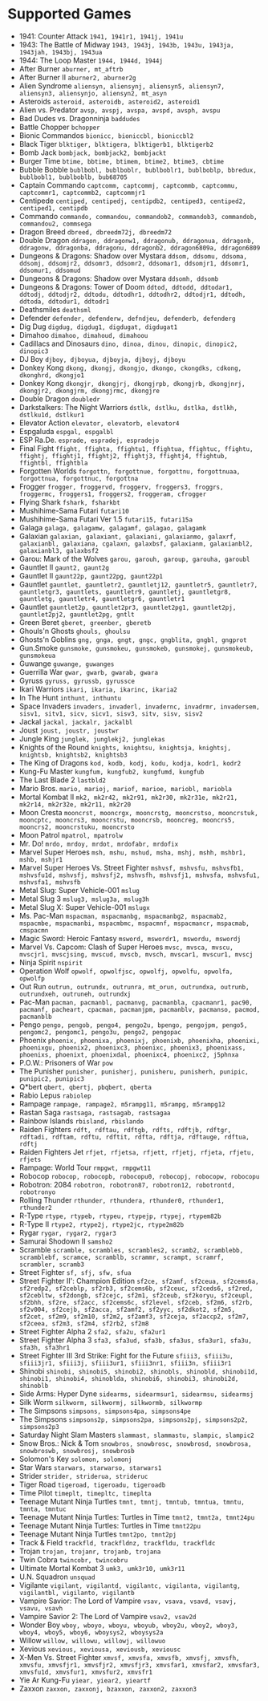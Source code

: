 # Supported Games

- 1941: Counter Attack `1941, 1941r1, 1941j, 1941u`
- 1943: The Battle of Midway `1943, 1943j, 1943b, 1943u, 1943ja, 1943jah, 1943bj, 1943ua`
- 1944: The Loop Master `1944, 1944d, 1944j`
- After Burner `aburner, mt_aftrb`
- After Burner II `aburner2, aburner2g`
- Alien Syndrome `aliensyn, aliensynj, aliensyn5, aliensyn7, aliensyn3, aliensynjo, aliensyn2, mt_asyn`
- Asteroids `asteroid, asteroidb, asteroid2, asteroid1`
- Alien vs. Predator `avsp, avspj, avspa, avspd, avsph, avspu`
- Bad Dudes vs. Dragonninja `baddudes`
- Battle Chopper `bchopper`
- Bionic Commandos `bionicc, bioniccbl, bioniccbl2`
- Black Tiger `blktiger, blktigera, blktigerb1, blktigerb2`
- Bomb Jack `bombjack, bombjack2, bombjackt`
- Burger Time `btime, bbtime, btimem, btime2, btime3, cbtime`
- Bubble Bobble `bublbobl, bublboblr, bublboblr1, bublboblp, bbredux, bublbobl1, bublboblb, bub68705`
- Captain Commando `captcomm, captcommj, captcommb, captcommu, captcommr1, captcommb2, captcommjr1`
- Centipede `centiped, centipedj, centipdb2, centiped3, centiped2, centiped1, centipdb`
- Commando `commando, commandou, commandob2, commandob3, commandob, commandou2, commsega`
- Dragon Breed `dbreed, dbreedm72j, dbreedm72`
- Double Dragon `ddragon, ddragonw1, ddragonub, ddragonua, ddragonb, ddragonw, ddragonba, ddragonu, ddragonb2, ddragon6809a, ddragon6809`
- Dungeons & Dragons: Shadow over Mystara `ddsom, ddsomu, ddsoma, ddsomj, ddsomjr2, ddsomr3, ddsomr2, ddsomar1, ddsomjr1, ddsomr1, ddsomur1, ddsomud`
- Dungeons & Dragons: Shadow over Mystara `ddsomh, ddsomb`
- Dungeons & Dragons: Tower of Doom `ddtod, ddtodd, ddtodar1, ddtodj, ddtodjr2, ddtodu, ddtodhr1, ddtodhr2, ddtodjr1, ddtodh, ddtoda, ddtodur1, ddtodr1`
- Deathsmiles `deathsml`
- Defender `defender, defenderw, defndjeu, defenderb, defenderg`
- Dig Dug `digdug, digdug1, digdugat, digdugat1`
- Dimahoo `dimahoo, dimahoud, dimahoou`
- Cadillacs and Dinosaurs `dino, dinoa, dinou, dinopic, dinopic2, dinopic3`
- DJ Boy `djboy, djboyua, djboyja, djboyj, djboyu`
- Donkey Kong `dkong, dkongj, dkongjo, dkongo, ckongdks, cdkong, dkonghrd, dkongjo1`
- Donkey Kong `dkongjr, dkongjrj, dkongjrpb, dkongjrb, dkongjnrj, dkongjr2, dkongjrm, dkongjrmc, dkongjre`
- Double Dragon `doubledr`
- Darkstalkers: The Night Warriors `dstlk, dstlku, dstlka, dstlkh, dstlku1d, dstlkur1`
- Elevator Action `elevator, elevatorb, elevator4`
- Espgaluda `espgal, espgalbl`
- ESP Ra.De. `esprade, espradej, espradejo`
- Final Fight `ffight, ffighta, ffightu1, ffightua, ffightuc, ffightu, ffightj, ffightj1, ffightj2, ffightj3, ffightj4, ffightub, ffightbl, ffightbla`
- Forgotten Worlds `forgottn, forgottnue, forgottnu, forgottnuaa, forgottnua, forgottnuc, forgottna`
- Frogger `frogger, froggervd, froggerv, froggers3, froggrs, froggermc, froggers1, froggers2, froggeram, cfrogger`
- Flying Shark `fshark, fsharkbt`
- Mushihime-Sama Futari `futari10`
- Mushihime-Sama Futari Ver 1.5 `futari15, futari15a`
- Galaga `galaga, galagamw, galagamf, galagao, galagamk`
- Galaxian `galaxian, galaxiant, galaxiani, galaxianmo, galaxrf, galaxianbl, galaxiana, cgalaxn, galaxbsf, galaxianm, galaxianbl2, galaxianbl3, galaxbsf2`
- Garou: Mark of the Wolves `garou, garouh, garoup, garouha, garoubl`
- Gauntlet II `gaunt2, gaunt2g`
- Gauntlet II `gaunt22p, gaunt22pg, gaunt22p1`
- Gauntlet `gauntlet, gauntletr2, gauntletj12, gauntletr5, gauntletr7, gauntletgr3, gauntlets, gauntletr9, gauntletj, gauntletgr8, gauntletg, gauntletr4, gauntletgr6, gauntletr1`
- Gauntlet `gauntlet2p, gauntlet2pr3, gauntlet2pg1, gauntlet2pj, gauntlet2pj2, gauntlet2pg, gntlt`
- Green Beret `gberet, greenber, gberetb`
- Ghouls'n Ghosts `ghouls, ghoulsu`
- Ghosts'n Goblins `gng, gnga, gngt, gngc, gngblita, gngbl, gngprot`
- Gun.Smoke `gunsmoke, gunsmokeu, gunsmokeb, gunsmokej, gunsmokeub, gunsmokeua`
- Guwange `guwange, guwanges`
- Guerrilla War `gwar, gwarb, gwarab, gwara`
- Gyruss `gyruss, gyrussb, gyrussce`
- Ikari Warriors `ikari, ikaria, ikarinc, ikaria2`
- In The Hunt `inthunt, inthuntu`
- Space Invaders `invaders, invaderl, invadernc, invadrmr, invadersem, sisv1, sitv1, sicv, sicv1, sisv3, sitv, sisv, sisv2`
- Jackal `jackal, jackalr, jackalbl`
- Joust `joust, joustr, joustwr`
- Jungle King `junglek, junglekj2, junglekas`
- Knights of the Round `knights, knightsu, knightsja, knightsj, knightsb, knightsb2, knightsb3`
- The King of Dragons `kod, kodb, kodj, kodu, kodja, kodr1, kodr2`
- Kung-Fu Master `kungfum, kungfub2, kungfumd, kungfub`
- The Last Blade 2 `lastbld2`
- Mario Bros. `mario, marioj, mariof, marioe, mariobl, mariobla`
- Mortal Kombat II `mk2, mk2r42, mk2r91, mk2r30, mk2r31e, mk2r21, mk2r14, mk2r32e, mk2r11, mk2r20`
- Moon Cresta `mooncrst, mooncrgx, mooncrstg, mooncrstso, mooncrstuk, mooncptc, mooncrs3, mooncrstu, mooncrsb, mooncreg, mooncrs5, mooncrs2, mooncrstuku, mooncrsto`
- Moon Patrol `mpatrol, mpatrolw`
- Mr. Do! `mrdo, mrdoy, mrdot, mrdofabr, mrdofix`
- Marvel Super Heroes `msh, mshu, mshud, msha, mshj, mshh, mshbr1, mshb, mshjr1`
- Marvel Super Heroes Vs. Street Fighter `mshvsf, mshvsfu, mshvsfb1, mshvsfu1d, mshvsfj, mshvsfj2, mshvsfh, mshvsfj1, mshvsfa, mshvsfu1, mshvsfa1, mshvsfb`
- Metal Slug: Super Vehicle-001 `mslug`
- Metal Slug 3 `mslug3, mslug3a, mslug3h`
- Metal Slug X: Super Vehicle-001 `mslugx`
- Ms. Pac-Man `mspacman, mspacmanbg, mspacmanbg2, mspacmab2, mspacmbe, mspacmanbi, mspacmbmc, mspacmnf, mspacmancr, mspacmab, cmspacmn`
- Magic Sword: Heroic Fantasy `msword, mswordr1, mswordu, mswordj`
- Marvel Vs. Capcom: Clash of Super Heroes `mvsc, mvsca, mvscu, mvscjr1, mvscjsing, mvscud, mvscb, mvsch, mvscar1, mvscur1, mvscj`
- Ninja Spirit `nspirit`
- Operation Wolf `opwolf, opwolfjsc, opwolfj, opwolfu, opwolfa, opwolfp`
- Out Run `outrun, outrundx, outrunra, mt_orun, outrundxa, outrunb, outrundxeh, outruneh, outrundxj`
- Pac-Man `pacman, pacmanbl, pacmanvg, pacmanbla, cpacmanr1, pac90, pacmanf, pacheart, cpacman, pacmanjpm, pacmanblv, pacmanso, pacmod, pacmanblb`
- Pengo `pengo, pengob, pengo4, pengo2u, bpengo, pengojpm, pengo5, pengomc2, pengomc1, pengo3u, pengo2, pengopac`
- Phoenix `phoenix, phoenixa, phoenixj, phoenixb, phoenixha, phoenixi, phoenixgu, phoenix2, phoenixc3, phoenixc, phoenix3, phoenixass, phoenixs, phoenixt, phoenixdal, phoenixc4, phoenixc2, j5phnxa`
- P.O.W.: Prisoners of War `pow`
- The Punisher `punisher, punisherj, punisheru, punisherh, punipic, punipic2, punipic3`
- Q*bert `qbert, qbertj, pbqbert, qberta`
- Rabio Lepus `rabiolep`
- Rampage `rampage, rampage2, m5rampg11, m5rampg, m5rampg12`
- Rastan Saga `rastsaga, rastsagab, rastsagaa`
- Rainbow Islands `rbisland, rbislando`
- Raiden Fighters `rdft, rdftau, rdftgb, rdfts, rdftjb, rdftgr, rdftadi, rdftam, rdftu, rdftit, rdfta, rdftja, rdftauge, rdftua, rdftj`
- Raiden Fighters Jet `rfjet, rfjetsa, rfjett, rfjetj, rfjeta, rfjetu, rfjets`
- Rampage: World Tour `rmpgwt, rmpgwt11`
- Robocop `robocop, robocopb, robocopu0, robocopj, robocopw, robocopu`
- Robotron: 2084 `robotron, robotron87, robotron12, robotrontd, robotronyo`
- Rolling Thunder `rthunder, rthundera, rthunder0, rthunder1, rthunder2`
- R-Type `rtype, rtypeb, rtypeu, rtypejp, rtypej, rtypem82b`
- R-Type II `rtype2, rtype2j, rtype2jc, rtype2m82b`
- Rygar `rygar, rygar2, rygar3`
- Samurai Shodown II `samsho2`
- Scramble `scramble, scrambles, scrambles2, scramb2, scramblebb, scramblebf, scramce, scramblb, scrammr, scrampt, scramrf, scrambler, scramb3`
- Street Fighter `sf, sfj, sfw, sfua`
- Street Fighter II': Champion Edition `sf2ce, sf2amf, sf2ceua, sf2cems6a, sf2redp2, sf2ceblp, sf2rb3, sf2cems6b, sf2ceuc, sf2ceds6, sf2red, sf2cebltw, sf2dongb, sf2cejc, sf2m1, sf2ceub, sf2koryu, sf2ceupl, sf2bhh, sf2re, sf2acc, sf2cems6c, sf2level, sf2ceb, sf2m6, sf2rb, sf2v004, sf2cejb, sf2acca, sf2amf2, sf2yyc, sf2dkot2, sf2m5, sf2cet, sf2m9, sf2m10, sf2m2, sf2amf3, sf2ceja, sf2accp2, sf2m7, sf2ceea, sf2m3, sf2m4, sf2rb2, sf2m8`
- Street Fighter Alpha 2 `sfa2, sfa2u, sfa2ur1`
- Street Fighter Alpha 3 `sfa3, sfa3ud, sfa3b, sfa3us, sfa3ur1, sfa3u, sfa3h, sfa3hr1`
- Street Fighter III 3rd Strike: Fight for the Future `sfiii3, sfiii3u, sfiii3jr1, sfiii3j, sfiii3ur1, sfiii3nr1, sfiii3n, sfiii3r1`
- Shinobi `shinobi, shinobi5, shinobi2, shinobls, shinobld, shinobi1d, shinobi1, shinobi4, shinoblda, shinobi6, shinobi3, shinobi2d, shinoblb`
- Side Arms: Hyper Dyne `sidearms, sidearmsur1, sidearmsu, sidearmsj`
- Silk Worm `silkworm, silkwormj, silkwormb, silkwormp`
- The Simpsons `simpsons, simpsons4pa, simpsons4pe`
- The Simpsons `simpsons2p, simpsons2pa, simpsons2pj, simpsons2p2, simpsons2p3`
- Saturday Night Slam Masters `slammast, slammastu, slampic, slampic2`
- Snow Bros.: Nick & Tom `snowbros, snowbrosc, snowbrosd, snowbrosa, snowbroswb, snowbrosj, snowbrosb`
- Solomon's Key `solomon, solomonj`
- Star Wars `starwars, starwarso, starwars1`
- Strider `strider, striderua, strideruc`
- Tiger Road `tigeroad, tigeroadu, tigeroadb`
- Time Pilot `timeplt, timepltc, timeplta`
- Teenage Mutant Ninja Turtles `tmnt, tmntj, tmntub, tmntua, tmntu, tmnta, tmntuc`
- Teenage Mutant Ninja Turtles: Turtles in Time `tmnt2, tmnt2a, tmnt24pu`
- Teenage Mutant Ninja Turtles: Turtles in Time `tmnt22pu`
- Teenage Mutant Ninja Turtles `tmnt2po, tmnt2pj`
- Track & Field `trackfld, trackfldnz, trackfldu, trackfldc`
- Trojan `trojan, trojanr, trojanb, trojana`
- Twin Cobra `twincobr, twincobru`
- Ultimate Mortal Kombat 3 `umk3, umk3r10, umk3r11`
- U.N. Squadron `unsquad`
- Vigilante `vigilant, vigilantd, vigilantc, vigilanta, vigilantg, vigilantbl, vigilanto, vigilantb`
- Vampire Savior: The Lord of Vampire `vsav, vsava, vsavd, vsavj, vsavu, vsavh`
- Vampire Savior 2: The Lord of Vampire `vsav2, vsav2d`
- Wonder Boy `wboy, wboyo, wboyu, wboyub, wboy2u, wboy2, wboy3, wboy4, wboy5, wboy6, wboysys2, wboysys2a`
- Willow `willow, willowu, willowj, willowuo`
- Xevious `xevious, xeviousa, xeviousb, xeviousc`
- X-Men Vs. Street Fighter `xmvsf, xmvsfa, xmvsfb, xmvsfj, xmvsfh, xmvsfu, xmvsfjr1, xmvsfjr2, xmvsfjr3, xmvsfar1, xmvsfar2, xmvsfar3, xmvsfu1d, xmvsfur1, xmvsfur2, xmvsfr1`
- Yie Ar Kung-Fu `yiear, yiear2, yieartf`
- Zaxxon `zaxxon, zaxxonj, bzaxxon, zaxxon2, zaxxon3`
